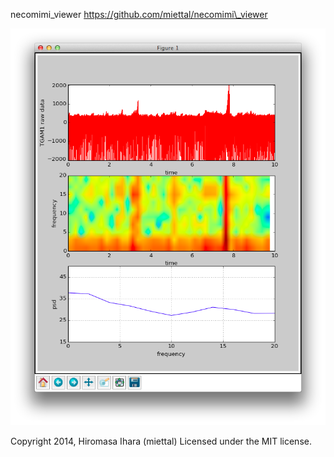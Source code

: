 necomimi\_viewer
https://github.com/miettal/necomimi\_viewer

![Alt Text](https://github.com/miettal/necomimi_viewer/raw/master/image.png)

Copyright 2014, Hiromasa Ihara (miettal)
Licensed under the MIT license.
